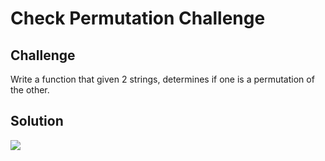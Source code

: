 # Check Permutation Challenge

## Challenge
Write a function that given 2 strings, determines if one is a permutation of the other.

## Solution
![](./assets/check-permutation.jpg)